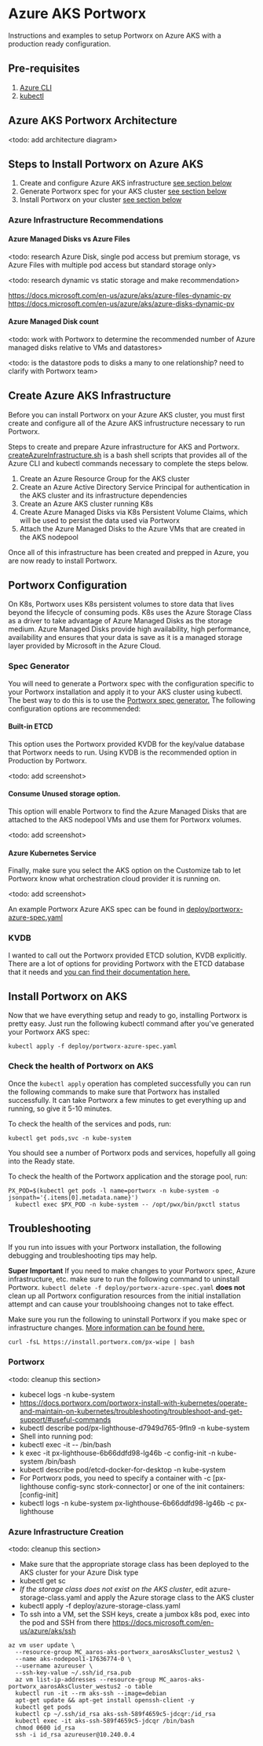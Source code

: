 # Azure AKS Portworx
Instructions and examples to setup Portworx on Azure AKS with a production ready configuration.

## Pre-requisites

1. [Azure CLI](https://docs.microsoft.com/en-us/cli/azure/install-azure-cli?view=azure-cli-latest)
2. [kubectl](https://kubernetes.io/docs/tasks/tools/install-kubectl/)

## Azure AKS Portworx Architecture

<todo: add architecture diagram>

## Steps to Install Portworx on Azure AKS

1. Create and configure Azure AKS infrastructure [see section below](#create-azure-aks-infrastructure)
2. Generate Portworx spec for your AKS cluster [see section below](#spec-generator)
3. Install Portworx on your cluster [see section below](#install-portworx-on-aks)

### Azure Infrastructure Recommendations

#### Azure Managed Disks vs Azure Files

<todo: research Azure Disk, single pod access but premium storage, vs Azure Files with multiple pod access but standard storage only>

<todo: research dynamic vs static storage and make recommendation>

https://docs.microsoft.com/en-us/azure/aks/azure-files-dynamic-pv
https://docs.microsoft.com/en-us/azure/aks/azure-disks-dynamic-pv

#### Azure Managed Disk count

<todo: work with Portworx to determine the recommended number of Azure managed disks relative to VMs and datastores>

<todo: is the datastore pods to disks a many to one relationship? need to clarify with Portworx team>

## Create Azure AKS Infrastructure

Before you can install Portworx on your Azure AKS cluster, you must first create and configure all of the Azure AKS infrustructure necessary to run Portworx.

Steps to create and prepare Azure infrastructure for AKS and Portworx. [createAzureInfrastructure.sh](deploy/createAzureInfrastructure.sh) is a bash shell scripts that provides all of the Azure CLI and kubectl commands necessary to complete the steps below.

1. Create an Azure Resource Group for the AKS cluster
2. Create an Azure Active Directory Service Principal for authentication in the AKS cluster and its infrastructure dependencies
3. Create an Azure AKS cluster running K8s
4. Create Azure Managed Disks via K8s Persistent Volume Claims, which will be used to persist the data used via Portworx
5. Attach the Azure Managed Disks to the Azure VMs that are created in the AKS nodepool

Once all of this infrastructure has been created and prepped in Azure, you are now ready to install Portworx.

## Portworx Configuration

On K8s, Portworx uses K8s persistent volumes to store data that lives beyond the lifecycle of consuming pods. K8s uses the Azure Storage Class as a driver to take advantage of Azure Managed Disks as the storage medium. Azure Managed Disks provide high availability, high performance, availability and ensures that your data is save as it is a managed storage layer provided by Microsoft in the Azure Cloud.

### Spec Generator

You will need to generate a Portworx spec with the configuration specific to your Portworx installation and apply it to your AKS cluster using kubectl. The best way to do this is to use the [Portworx spec generator.](https://docs.portworx.com/portworx-install-with-kubernetes/cloud/azure/aks/2-deploy-px/#generate-the-specs) The following configuration options are recommended:

#### Built-in ETCD
This option uses the Portworx provided KVDB for the key/value database that Portworx needs to run. Using KVDB is the recommended option in Production by Portworx.

<todo: add screenshot>

#### Consume Unused storage option.
This option will enable Portworx to find the Azure Managed Disks that are attached to the AKS nodepool VMs and use them for Portworx volumes.

<todo: add screenshot>

#### Azure Kubernetes Service
Finally, make sure you select the AKS option on the Customize tab to let Portworx know what orchestration cloud provider it is running on.

<todo: add screenshot>

An example Portworx Azure AKS spec can be found in [deploy/portworx-azure-spec.yaml](deploy/portworx-azure-spec.yaml)

### KVDB

I wanted to call out the Portworx provided ETCD solution, KVDB explicitly. There are a lot of options for providing Portworx with the ETCD database that it needs and [you can find their documentation here.](https://docs.portworx.com/reference/knowledge-base/etcd/#requirements)

## Install Portworx on AKS

Now that we have everything setup and ready to go, installing Portworx is pretty easy. Just run the following kubectl command after you've generated your Portworx AKS spec:

```
kubectl apply -f deploy/portworx-azure-spec.yaml
```

### Check the health of Portworx on AKS

Once the `kubectl apply` operation has completed successfully you can run the following commands to make sure that Portworx has installed successfully. It can take Portworx a few minutes to get everything up and running, so give it 5-10 minutes.

To check the health of the services and pods, run:

```
kubectl get pods,svc -n kube-system
```

You should see a number of Portworx pods and services, hopefully all going into the Ready state.

To check the health of the Portworx application and the storage pool, run:

```
PX_POD=$(kubectl get pods -l name=portworx -n kube-system -o jsonpath='{.items[0].metadata.name}')
  kubectl exec $PX_POD -n kube-system -- /opt/pwx/bin/pxctl status
```

## Troubleshooting

If you run into issues with your Portworx installation, the following debugging and troubleshooting tips may help.

**Super Important** If you need to make changes to your Portworx spec, Azure infrastructure, etc. make sure to run the following command to uninstall Portworx. `kubectl delete -f deploy/portworx-azure-spec.yaml` **does not** clean up all Portworx configuration resources from the initial installation attempt and can cause your troublshooing changes not to take effect.

Make sure you run the following to uninstall Portworx if you make spec or infrastructure changes. [More information can be found here.](https://docs.portworx.com/portworx-install-with-kubernetes/operate-and-maintain-on-kubernetes/uninstall/uninstall/#delete-wipe-px-cluster-configuration)

```
curl -fsL https://install.portworx.com/px-wipe | bash
```

### Portworx

<todo: cleanup this section>

- kubecel logs -n kube-system <pod-name>
- https://docs.portworx.com/portworx-install-with-kubernetes/operate-and-maintain-on-kubernetes/troubleshooting/troubleshoot-and-get-support/#useful-commands
- kubectl describe pod/px-lighthouse-d7949d765-9fln9 -n kube-system
- Shell into running pod:
- kubectl exec -it <pod-name> -- /bin/bash
- k exec -it px-lighthouse-6b66ddfd98-lg46b -c config-init -n kube-system /bin/bash
- kubectl describe pod/etcd-docker-for-desktop -n kube-system
- For Portworx pods, you need to specify a container with -c [px-lighthouse config-sync stork-connector] or one of the init containers: [config-init]
- kubectl logs -n kube-system px-lighthouse-6b66ddfd98-lg46b -c px-lighthouse

### Azure Infrastructure Creation

<todo: cleanup this section>

- Make sure that the appropriate storage class has been deployed to the AKS cluster for your Azure Disk type
- kubectl get sc
- *If the storage class does not exist on the AKS cluster*, edit azure-storage-class.yaml and apply the Azure storage class to the AKS cluster
- kubectl apply -f deploy/azure-storage-class.yaml
- To ssh into a VM, set the SSH keys, create a jumbox k8s pod, exec into the pod and SSH from there
https://docs.microsoft.com/en-us/azure/aks/ssh
```
az vm user update \
  --resource-group MC_aaros-aks-portworx_aarosAksCluster_westus2 \
  --name aks-nodepool1-17636774-0 \
  --username azureuser \
  --ssh-key-value ~/.ssh/id_rsa.pub
  az vm list-ip-addresses --resource-group MC_aaros-aks-portworx_aarosAksCluster_westus2 -o table
  kubectl run -it --rm aks-ssh --image=debian
  apt-get update && apt-get install openssh-client -y
  kubectl get pods
  kubectl cp ~/.ssh/id_rsa aks-ssh-589f4659c5-jdcqr:/id_rsa
  kubectl exec -it aks-ssh-589f4659c5-jdcqr /bin/bash
  chmod 0600 id_rsa
  ssh -i id_rsa azureuser@10.240.0.4
```